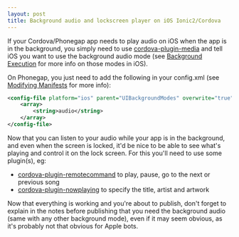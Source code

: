 ```yaml
---
layout: post
title: Background audio and lockscreen player on iOS Ionic2/Cordova
---
```


If your Cordova/Phonegap app needs to play audio on iOS when the app is in the background, you simply need to use [cordova-plugin-media](https://www.npmjs.com/package/cordova-plugin-media) and tell iOS you want to use the background audio mode (see [Background Execution](https://developer.apple.com/library/ios/documentation/iPhone/Conceptual/iPhoneOSProgrammingGuide/BackgroundExecution/BackgroundExecution.html) for more info on those modes in iOS).

On Phonegap, you just need to add the following in your config.xml (see [Modifying Manifests](http://docs.phonegap.com/phonegap-build/configuring/config-file-element/) for more info):

```xml
<config-file platform="ios" parent="UIBackgroundModes" overwrite="true">
	<array>
		<string>audio</string>
	</array>
</config-file>
```

Now that you can listen to your audio while your app is in the background, and even when the screen is locked, it'd be nice to be able to see what's playing and control it on the lock screen. For this you'll need to use some plugin(s), eg:
- [cordova-plugin-remotecommand](https://github.com/leon/cordova-plugin-remotecommand) to play, pause, go to the next or previous song
- [cordova-plugin-nowplaying](https://github.com/leon/cordova-plugin-nowplaying) to specify the title, artist and artwork

Now that everything is working and you're about to publish, don't forget to explain in the notes before publishing that you need the background audio (same with any other background mode), even if it may seem obvious, as it's probably not that obvious for Apple bots.